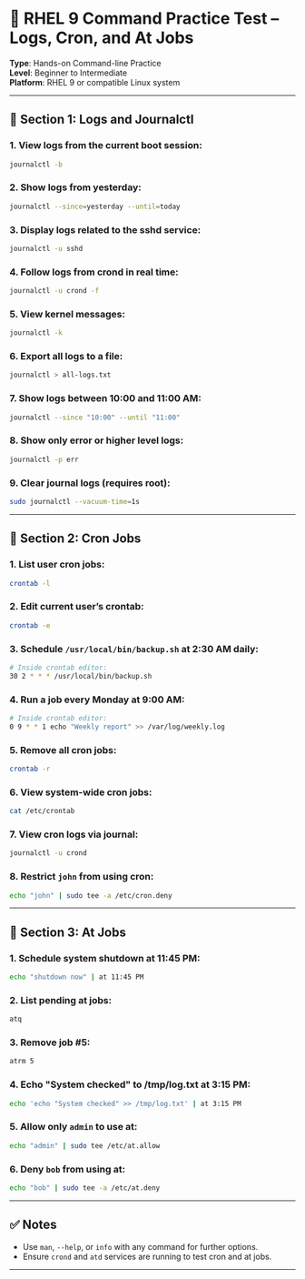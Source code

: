 
# 🧪 RHEL 9 Command Practice Test – Logs, Cron, and At Jobs

**Type**: Hands-on Command-line Practice  
**Level**: Beginner to Intermediate  
**Platform**: RHEL 9 or compatible Linux system

---

## 🔹 Section 1: Logs and Journalctl

### 1. View logs from the current boot session:
```bash
journalctl -b
```

### 2. Show logs from yesterday:
```bash
journalctl --since=yesterday --until=today
```

### 3. Display logs related to the sshd service:
```bash
journalctl -u sshd
```

### 4. Follow logs from crond in real time:
```bash
journalctl -u crond -f
```

### 5. View kernel messages:
```bash
journalctl -k
```

### 6. Export all logs to a file:
```bash
journalctl > all-logs.txt
```

### 7. Show logs between 10:00 and 11:00 AM:
```bash
journalctl --since "10:00" --until "11:00"
```

### 8. Show only error or higher level logs:
```bash
journalctl -p err
```

### 9. Clear journal logs (requires root):
```bash
sudo journalctl --vacuum-time=1s
```

---

## 🔹 Section 2: Cron Jobs

### 1. List user cron jobs:
```bash
crontab -l
```

### 2. Edit current user’s crontab:
```bash
crontab -e
```

### 3. Schedule `/usr/local/bin/backup.sh` at 2:30 AM daily:
```bash
# Inside crontab editor:
30 2 * * * /usr/local/bin/backup.sh
```

### 4. Run a job every Monday at 9:00 AM:
```bash
# Inside crontab editor:
0 9 * * 1 echo "Weekly report" >> /var/log/weekly.log
```

### 5. Remove all cron jobs:
```bash
crontab -r
```

### 6. View system-wide cron jobs:
```bash
cat /etc/crontab
```

### 7. View cron logs via journal:
```bash
journalctl -u crond
```

### 8. Restrict `john` from using cron:
```bash
echo "john" | sudo tee -a /etc/cron.deny
```

---

## 🔹 Section 3: At Jobs

### 1. Schedule system shutdown at 11:45 PM:
```bash
echo "shutdown now" | at 11:45 PM
```

### 2. List pending at jobs:
```bash
atq
```

### 3. Remove job #5:
```bash
atrm 5
```

### 4. Echo "System checked" to /tmp/log.txt at 3:15 PM:
```bash
echo 'echo "System checked" >> /tmp/log.txt' | at 3:15 PM
```

### 5. Allow only `admin` to use at:
```bash
echo "admin" | sudo tee /etc/at.allow
```

### 6. Deny `bob` from using at:
```bash
echo "bob" | sudo tee -a /etc/at.deny
```

---

## ✅ Notes
- Use `man`, `--help`, or `info` with any command for further options.
- Ensure `crond` and `atd` services are running to test cron and at jobs.

---
